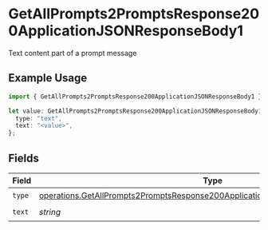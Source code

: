 # GetAllPrompts2PromptsResponse200ApplicationJSONResponseBody1

Text content part of a prompt message

## Example Usage

```typescript
import { GetAllPrompts2PromptsResponse200ApplicationJSONResponseBody1 } from "@orq-ai/node/models/operations";

let value: GetAllPrompts2PromptsResponse200ApplicationJSONResponseBody1 = {
  type: "text",
  text: "<value>",
};
```

## Fields

| Field                                                                                                                                                                              | Type                                                                                                                                                                               | Required                                                                                                                                                                           | Description                                                                                                                                                                        |
| ---------------------------------------------------------------------------------------------------------------------------------------------------------------------------------- | ---------------------------------------------------------------------------------------------------------------------------------------------------------------------------------- | ---------------------------------------------------------------------------------------------------------------------------------------------------------------------------------- | ---------------------------------------------------------------------------------------------------------------------------------------------------------------------------------- |
| `type`                                                                                                                                                                             | [operations.GetAllPrompts2PromptsResponse200ApplicationJSONResponseBodyData3Type](../../models/operations/getallprompts2promptsresponse200applicationjsonresponsebodydata3type.md) | :heavy_check_mark:                                                                                                                                                                 | N/A                                                                                                                                                                                |
| `text`                                                                                                                                                                             | *string*                                                                                                                                                                           | :heavy_check_mark:                                                                                                                                                                 | N/A                                                                                                                                                                                |